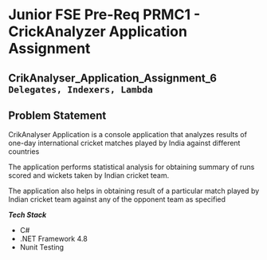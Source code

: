 ﻿# Junior FSE Pre-Req PRMC1 - CrickAnalyzer Application Assignment

## CrikAnalyser_Application_Assignment_6 `Delegates, Indexers, Lambda`

## Problem Statement

CrikAnalyser Application is a console application that analyzes results of one-day international cricket matches played by India against different countries

The application performs statistical analysis for obtaining summary of runs scored and wickets taken by Indian cricket team.

The application also helps in obtaining result of a particular match played by Indian cricket team against any of the opponent team as specified



***Tech Stack***
- C#
- .NET Framework 4.8
- Nunit Testing
